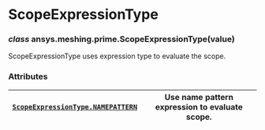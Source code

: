 <!-- vale off -->

<a id="scopeexpressiontype"></a>

# ScopeExpressionType

<a id="ansys.meshing.prime.ScopeExpressionType"></a>

### *class* ansys.meshing.prime.ScopeExpressionType(value)

ScopeExpressionType uses expression type to evaluate the scope.

<!-- !! processed by numpydoc !! -->

### Attributes

| [`ScopeExpressionType.NAMEPATTERN`](ansys.meshing.prime.ScopeExpressionType.NAMEPATTERN.md#ansys.meshing.prime.ScopeExpressionType.NAMEPATTERN)   | Use name pattern expression to evaluate scope.   |
|---------------------------------------------------------------------------------------------------------------------------------------------------|--------------------------------------------------|
<!-- vale on -->
